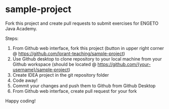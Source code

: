 # sample-project
Fork this project and create pull requests to submit exercises for ENGETO Java Academy.

Steps:
1. From Github web interface, fork this project (button in upper right corner @ https://github.com/lorant-teaching/sample-project)
2. Use Github desktop to clone repository to your local machine from your Github workspace (should be located @ https://github.com/{your-username}/sample-project)
3. Create IDEA project in the git repository folder
4. Code away!
5. Commit your changes and push them to Github from Github Desktop
6. From Github web interface, create pull request for your fork

Happy coding!
